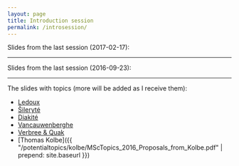 ```yaml
---
layout: page
title: Introduction session
permalink: /introsession/
---
```


<!-- The next introduction session is 

_When_: Friday 9 September 2016, 9:00--12:00

_Where_: Building 26, Room 2 ([PDF to find that Building 26](http://studenten.tudelft.nl/fileadmin/Files/tudelft/over/contact_en_bereikbaarheid/Plattegrond_TUDelft.pdf))

I'll give an overview of the graduation process, explain how to find a
topic and a supervisor, what the milestones are, and how to get a high
final mark (!).

And different staff of the Geomatics program will come and present their topics.
We maintain a [list of potential topics]({{ "/potentialtopics/" | prepend: site.baseurl }}).
 -->

Slides from the last session (2017-02-17):

<script async class="speakerdeck-embed" data-id="596331a066f34c619905b2af229d21d9" data-ratio="1.33333333333333" src="//speakerdeck.com/assets/embed.js"></script>

- - -

Slides from the last session (2016-09-23):

<script async class="speakerdeck-embed" data-id="7531eb84678742e39629cd27173790c2" data-ratio="1.33333333333333" src="//speakerdeck.com/assets/embed.js"></script>

- - -

The slides with topics (more will be added as I receive them):

  - [Ledoux](ledoux.pdf)
  - [Šileryté](sileryte.pdf)
  - [Diakité](diakite.pdf)
  - [Vancauwenberghe](vancauwenberghe.pdf)
  - [Verbree & Quak](verbree-quak.pdf)
  - [Thomas Kolbe]({{ "/potentialtopics/kolbe/MScTopics_2016_Proposals_from_Kolbe.pdf" | prepend: site.baseurl }})

